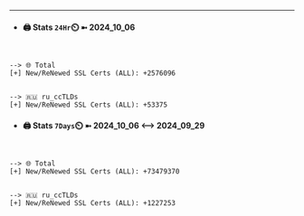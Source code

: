 

---
- #### 🖨️ **Stats** `24Hr`⏲️ ➼ 2024_10_06
```console


--> 🌐 Total
[+] New/ReNewed SSL Certs (ALL): +2576096


--> 🇷🇺 ru_ccTLDs
[+] New/ReNewed SSL Certs (ALL): +53375

```

- #### 🖨️ **Stats** `7Days`⏲️ ➼ 2024_10_06 <--> 2024_09_29
```console


--> 🌐 Total
[+] New/ReNewed SSL Certs (ALL): +73479370


--> 🇷🇺 ru_ccTLDs
[+] New/ReNewed SSL Certs (ALL): +1227253

```

